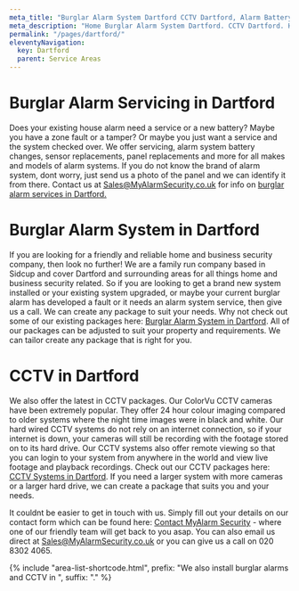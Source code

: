 ```yaml
---
meta_title: "Burglar Alarm System Dartford CCTV Dartford, Alarm Battery - MyAlarm Security"
meta_description: "Home Burglar Alarm System Dartford. CCTV Dartford. Home Security System, Burglar Alarm Service Battery. Alarm Company Near Me Dartford, Bexley 020 8302 4065"
permalink: "/pages/dartford/"
eleventyNavigation:
  key: Dartford
  parent: Service Areas
---
```


# Burglar Alarm Servicing in Dartford 

Does your existing house alarm need a service or a new battery? Maybe you have a zone fault or a tamper? Or maybe you just want a service and the system checked over. We offer servicing, alarm system battery changes, sensor replacements, panel replacements and more for all makes and models of alarm systems. If you do not know the brand of alarm system, dont worry, just send us a photo of the panel and we can identify it from there. Contact us at <Sales@MyAlarmSecurity.co.uk> for info on [burglar alarm services in Dartford.](/categories/servicing-and-repairs/)

# Burglar Alarm System in Dartford 

If you are looking for a friendly and reliable home and business security company, then look no further! We are a family run company based in Sidcup and cover Dartford and surrounding areas for all things home and business security related. So if you are looking to get a brand new system installed or your existing system upgraded, or maybe your current burglar alarm has developed a fault or it needs an alarm system service, then give us a call. We can create any package to suit your needs. Why not check out some of our existing packages here: [Burglar Alarm System in Dartford](/categories/burglar-alarms/). All of our packages can be adjusted to suit your property and requirements. We can tailor create any package that is right for you.

# CCTV in Dartford 

We also offer the latest in CCTV packages. Our ColorVu CCTV cameras have been extremely popular. They offer 24 hour colour imaging compared to older systems where the night time images were in black and white. Our hard wired CCTV systems do not rely on an internet connection, so if your internet is down, your cameras will still be recording with the footage stored on to its hard drive. Our CCTV systems also offer remote viewing so that you can login to your system from anywhere in the world and view live footage and playback recordings. Check out our CCTV packages here: [CCTV Systems in Dartford](/categories/cctv/). If you need a larger system with more cameras or a larger hard drive, we can create a package that suits you and your needs.

It couldnt be easier to get in touch with us. Simply fill out your details on our contact form which can be found here: [Contact MyAlarm Security](/contact/) - where one of our friendly team will get back to you asap. You can also email us direct at Sales@MyAlarmSecurity.co.uk or you can give us a call on 020 8302 4065.

{% include "area-list-shortcode.html", prefix: "We also install burglar alarms and CCTV in ", suffix: "." %}
